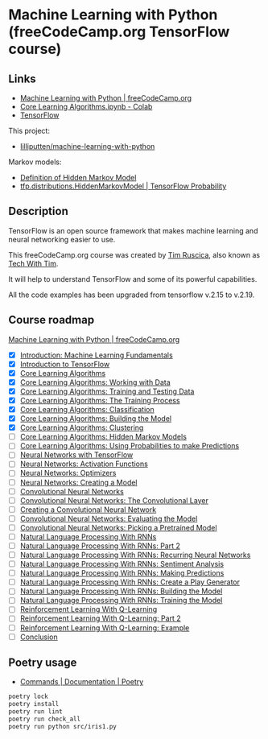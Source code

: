 <!--
 @desc machine-learning-with-python
 @since 2025.03.14, 22:00
 @changed 2025.07.01, 23:19
-->

# Machine Learning with Python (freeCodeCamp.org TensorFlow course)

## Links

- [Machine Learning with Python | freeCodeCamp.org](https://www.freecodecamp.org/learn/machine-learning-with-python/)
- [Core Learning Algorithms.ipynb - Colab](https://colab.research.google.com/drive/15Cyy2H7nT40sGR7TBN5wBvgTd57mVKay#forceEdit=true&sandboxMode=true&scrollTo=Edndbw4sU5Wd)
- [TensorFlow](https://www.tensorflow.org/)

This project:

- [lilliputten/machine-learning-with-python](https://github.com/lilliputten/machine-learning-with-python)

Markov models:

- [Definition of Hidden Markov Model](http://jedlik.phy.bme.hu/~gerjanos/HMM/node4.html)
- [tfp.distributions.HiddenMarkovModel | TensorFlow Probability](https://www.tensorflow.org/probability/api_docs/python/tfp/distributions/HiddenMarkovModel)

## Description

TensorFlow is an open source framework that makes machine learning and neural networking easier to use.

This freeCodeCamp.org course was created by [Tim Ruscica](https://github.com/techwithtim), also known as [Tech With Tim](https://www.techwithtim.net/).

It will help to understand TensorFlow and some of its powerful capabilities.

All the code examples has been upgraded from tensorflow v.2.15 to v.2.19.

## Course roadmap

[Machine Learning with Python | freeCodeCamp.org](https://www.freecodecamp.org/learn/machine-learning-with-python/)

- [x] [Introduction: Machine Learning Fundamentals](https://www.freecodecamp.org/learn/machine-learning-with-python/tensorflow/introduction-machine-learning-fundamentals)
- [x] [Introduction to TensorFlow](https://www.freecodecamp.org/learn/machine-learning-with-python/tensorflow/introduction-to-tensorflow)
- [x] [Core Learning Algorithms](https://www.freecodecamp.org/learn/machine-learning-with-python/tensorflow/core-learning-algorithms)
- [x] [Core Learning Algorithms: Working with Data](https://www.freecodecamp.org/learn/machine-learning-with-python/tensorflow/core-learning-algorithms-working-with-data)
- [x] [Core Learning Algorithms: Training and Testing Data](https://www.freecodecamp.org/learn/machine-learning-with-python/tensorflow/core-learning-algorithms-training-and-testing-data)
- [x] [Core Learning Algorithms: The Training Process](https://www.freecodecamp.org/learn/machine-learning-with-python/tensorflow/core-learning-algorithms-the-training-process)
- [x] [Core Learning Algorithms: Classification](https://www.freecodecamp.org/learn/machine-learning-with-python/tensorflow/core-learning-algorithms-classification)
- [x] [Core Learning Algorithms: Building the Model](https://www.freecodecamp.org/learn/machine-learning-with-python/tensorflow/core-learning-algorithms-building-the-model)
- [x] [Core Learning Algorithms: Clustering](https://www.freecodecamp.org/learn/machine-learning-with-python/tensorflow/core-learning-algorithms-clustering)
- [ ] [Core Learning Algorithms: Hidden Markov Models](https://www.freecodecamp.org/learn/machine-learning-with-python/tensorflow/core-learning-algorithms-hidden-markov-models)
- [ ] [Core Learning Algorithms: Using Probabilities to make Predictions](https://www.freecodecamp.org/learn/machine-learning-with-python/tensorflow/core-learning-algorithms-using-probabilities-to-make-predictions)
- [ ] [Neural Networks with TensorFlow](https://www.freecodecamp.org/learn/machine-learning-with-python/tensorflow/neural-networks-with-tensorflow)
- [ ] [Neural Networks: Activation Functions](https://www.freecodecamp.org/learn/machine-learning-with-python/tensorflow/neural-networks-activation-functions)
- [ ] [Neural Networks: Optimizers](https://www.freecodecamp.org/learn/machine-learning-with-python/tensorflow/neural-networks-optimizers)
- [ ] [Neural Networks: Creating a Model](https://www.freecodecamp.org/learn/machine-learning-with-python/tensorflow/neural-networks-creating-a-model)
- [ ] [Convolutional Neural Networks](https://www.freecodecamp.org/learn/machine-learning-with-python/tensorflow/convolutional-neural-networks)
- [ ] [Convolutional Neural Networks: The Convolutional Layer](https://www.freecodecamp.org/learn/machine-learning-with-python/tensorflow/convolutional-neural-networks-the-convolutional-layer)
- [ ] [Creating a Convolutional Neural Network](https://www.freecodecamp.org/learn/machine-learning-with-python/tensorflow/creating-a-convolutional-neural-network)
- [ ] [Convolutional Neural Networks: Evaluating the Model](https://www.freecodecamp.org/learn/machine-learning-with-python/tensorflow/convolutional-neural-networks-evaluating-the-model)
- [ ] [Convolutional Neural Networks: Picking a Pretrained Model](https://www.freecodecamp.org/learn/machine-learning-with-python/tensorflow/convolutional-neural-networks-picking-a-pretrained-model)
- [ ] [Natural Language Processing With RNNs](https://www.freecodecamp.org/learn/machine-learning-with-python/tensorflow/natural-language-processing-with-rnns)
- [ ] [Natural Language Processing With RNNs: Part 2](https://www.freecodecamp.org/learn/machine-learning-with-python/tensorflow/natural-language-processing-with-rnns-part-2)
- [ ] [Natural Language Processing With RNNs: Recurring Neural Networks](https://www.freecodecamp.org/learn/machine-learning-with-python/tensorflow/natural-language-processing-with-rnns-recurring-neural-networks)
- [ ] [Natural Language Processing With RNNs: Sentiment Analysis](https://www.freecodecamp.org/learn/machine-learning-with-python/tensorflow/natural-language-processing-with-rnns-sentiment-analysis)
- [ ] [Natural Language Processing With RNNs: Making Predictions](https://www.freecodecamp.org/learn/machine-learning-with-python/tensorflow/natural-language-processing-with-rnns-making-predictions)
- [ ] [Natural Language Processing With RNNs: Create a Play Generator](https://www.freecodecamp.org/learn/machine-learning-with-python/tensorflow/natural-language-processing-with-rnns-create-a-play-generator)
- [ ] [Natural Language Processing With RNNs: Building the Model](https://www.freecodecamp.org/learn/machine-learning-with-python/tensorflow/natural-language-processing-with-rnns-building-the-model)
- [ ] [Natural Language Processing With RNNs: Training the Model](https://www.freecodecamp.org/learn/machine-learning-with-python/tensorflow/natural-language-processing-with-rnns-training-the-model)
- [ ] [Reinforcement Learning With Q-Learning](https://www.freecodecamp.org/learn/machine-learning-with-python/tensorflow/reinforcement-learning-with-q-learning)
- [ ] [Reinforcement Learning With Q-Learning: Part 2](https://www.freecodecamp.org/learn/machine-learning-with-python/tensorflow/reinforcement-learning-with-q-learning-part-2)
- [ ] [Reinforcement Learning With Q-Learning: Example](https://www.freecodecamp.org/learn/machine-learning-with-python/tensorflow/reinforcement-learning-with-q-learning-example)
- [ ] [Conclusion](https://www.freecodecamp.org/learn/machine-learning-with-python/tensorflow/conclusion)

## Poetry usage

- [Commands | Documentation | Poetry](https://python-poetry.org/docs/cli/)

```bash
poetry lock
poetry install
poetry run lint
poetry run check_all
poetry run python src/iris1.py
```
